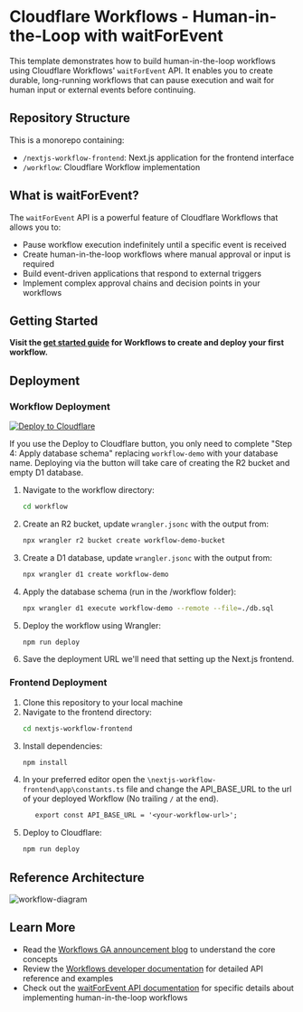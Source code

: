 # Cloudflare Workflows - Human-in-the-Loop with waitForEvent
This template demonstrates how to build human-in-the-loop workflows using Cloudflare Workflows' `waitForEvent` API. It enables you to create durable, long-running workflows that can pause execution and wait for human input or external events before continuing.

## Repository Structure

This is a monorepo containing:
- `/nextjs-workflow-frontend`: Next.js application for the frontend interface
- `/workflow`: Cloudflare Workflow implementation

## What is waitForEvent?

The `waitForEvent` API is a powerful feature of Cloudflare Workflows that allows you to:
* Pause workflow execution indefinitely until a specific event is received
* Create human-in-the-loop workflows where manual approval or input is required
* Build event-driven applications that respond to external triggers
* Implement complex approval chains and decision points in your workflows

## Getting Started

**Visit the [get started guide](https://developers.cloudflare.com/workflows/get-started/guide/) for Workflows to create and deploy your first workflow.**

## Deployment


### Workflow Deployment
[![Deploy to Cloudflare](https://deploy.workers.cloudflare.com/button)](https://deploy.workers.cloudflare.com/?url=https://github.com/thomas-desmond/docs-examples/tree/main/workflows/waitForEvent/workflow)

If you use the Deploy to Cloudflare button, you only need to complete "Step 4: Apply database schema" replacing `workflow-demo` with your database name. Deploying via the button will take care of creating the R2 bucket and empty D1 database.

1. Navigate to the workflow directory:
   ```bash
   cd workflow
   ```
2. Create an R2 bucket, update `wrangler.jsonc` with the output from:
   ```bash
   npx wrangler r2 bucket create workflow-demo-bucket
   ```
3. Create a D1 database, update `wrangler.jsonc` with the output from:
   ```bash
   npx wrangler d1 create workflow-demo
   ```
4. Apply the database schema (run in the /workflow folder):
   ```bash
   npx wrangler d1 execute workflow-demo --remote --file=./db.sql
   ```
5. Deploy the workflow using Wrangler:
   ```bash
   npm run deploy
   ```
6. Save the deployment URL we'll need that setting up the Next.js frontend.
   
### Frontend Deployment

1. Clone this repository to your local machine
2. Navigate to the frontend directory:
   ```bash
   cd nextjs-workflow-frontend
   ```
3. Install dependencies:
   ```bash
   npm install
   ```
4. In your preferred editor open the `\nextjs-workflow-frontend\app\constants.ts` file and change the API_BASE_URL to the url of your deployed Workflow (No trailing `/` at the end).
   ```txt
      export const API_BASE_URL = '<your-workflow-url>';
   ```
4. Deploy to Cloudflare:
   ```bash
   npm run deploy
   ``` 

## Reference Architecture
![workflow-diagram](https://github.com/user-attachments/assets/ffee1de3-a5a0-4727-bae0-cfbc665da308)

## Learn More

* Read the [Workflows GA announcement blog](https://blog.cloudflare.com/workflows-ga-production-ready-durable-execution/) to understand the core concepts
* Review the [Workflows developer documentation](https://developers.cloudflare.com/workflows/) for detailed API reference and examples
* Check out the [waitForEvent API documentation](https://developers.cloudflare.com/workflows/apis/wait-for-event/) for specific details about implementing human-in-the-loop workflows
